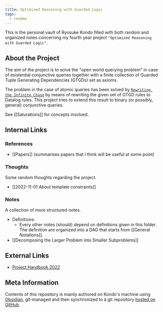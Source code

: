 ```yaml
---
title: Optimized Reasoning with Guarded Logic
tags:
  - readme
---
```


This is the personal vault of Ryosuke Kondo filled with both random and organized notes concerning my fourth year project `"Optimized Reasoning with Guarded Logic"`.

## About the Project

The aim of the project is to solve the "open world querying problem" in case of existential conjunctive queries together with a finite collection of Guarded Tuple Generating Dependencies (GTGDs) set as axioms.

The problem in the case of atomic queries has been solved by [`Rewriting the Infinite Chase`](https://krr-oxford.github.io/Guarded-saturation/files/p2537-benedikt-long.pdf) by means of rewriting the given set of GTGD rules to Datalog rules. This project tries to extend this result to binary (or possibly, general) conjunctive queries.

See [[Saturations]] for concepts involved.

## Internal Links

### References

 - [[Papers]] (summarises papers that I think will be useful at some point)

### Thoughts

Some random thoughts regarding the project.

 - [[2022-11-01 About template constraints]]

### Notes

A collection of more structured notes.

 - Definitions:
	 - Every other notes (should) depend on definitions given in this folder. The definition are organized into a DAG that starts from [[General Notations]].
 - [[Decomposing the Larger Problem into Smaller Subproblems]]

## External Links

 - [Project Handbook 2022](https://www.cs.ox.ac.uk/teaching/courses/projects/handbook/Project%20Handbook%202022.pdf)

## Meta Information

Contents of this repository is mainly authored on Kondo's machine using [Obsidian](https://obsidian.md), git-managed and then synchronized to a git repository [hosted on GitHub](https://github.com/kory33/obsidian-vault--research-notes--optimized-reasoning-with-guarded-logic).
